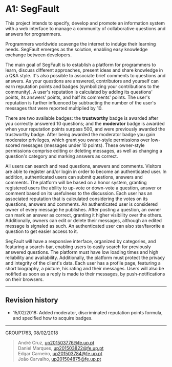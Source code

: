 # A1: SegFault

This project intends to specify, develop and promote an information system with a web interface to manage a community of collaborative questions and answers for programmers.

Programmers worldwide scavenge the internet to indulge their learning needs. SegFault emerges as the solution, enabling easy knowledge exchange between developers.

The main goal of SegFault is to establish a platform for programmers to learn, discuss different approaches, present ideas and share knowledge in a Q&A style. It's also possible to associate brief comments to questions and answers. As your questions are answered, contributors and yourself can earn reputation points and badges (symbolizing your contributions to the community). A user's reputation is calculated by adding its questions' points, its answers' points, and half its comments' points. The user's reputation is further influenced by subtracting the number of the user's messages that were reported multiplied by 10.

There are two available badges: the **trustworthy** badge is awarded after you correctly answered 10 questions; and the **moderator** badge is awarded when your reputation points surpass 500, and were previously awarded the trustworthy badge.
After being awarded the moderator badge you gain moderator privileges, which grant you owner-style permissions over low-scored messages (messages under 10 points). These owner-style permissions comprise editing or deleting messages, as well as changing a question's category and marking answers as correct.

All users can search and read questions, answers and comments. Visitors are able to register and/or login in order to become an authenticated user.
In addition, authenticated users can submit questions, answers and comments.
The platform will be based on a honor system, granting registered users the ability to up-vote or down-vote a question, answer or comment based on its usefulness to the discussion. Each user has an associated reputation that is calculated considering the votes on its questions, answers and comments.
An authenticated user is considered owner of every message he publishes.
After posting a question, an owner can mark an answer as correct, granting it higher visibility over the others.
Additionally, owners can edit or delete their messages, although an edited message is signaled as such.
An authenticated user can also star/favorite a question to get easier access to it.

SegFault will have a responsive interface, organized by categories, and featuring a search-bar, enabling users to easily search for previously answered questions.
The platform must have low loading times and high reliability and availability. Additionally, the platform must protect the privacy and integrity of the client's data.
Each user has a profile page, featuring a short biography, a picture, his rating and their messages. Users will also be notified as soon as a reply is made to their messages, by push-notifications on their browsers.

***

## Revision history

* 15/02/2018: Added moderator, discriminated reputation points formula, and specified how to acquire badges.


***

GROUP1763, 08/02/2018

> André Cruz, up201503776@fe.up.pt  
> Daniel Marques, up201503822@fe.up.pt  
> Edgar Carneiro, up201503784@fe.up.pt  
> João Carvalho, up201504875@fe.up.pt  
